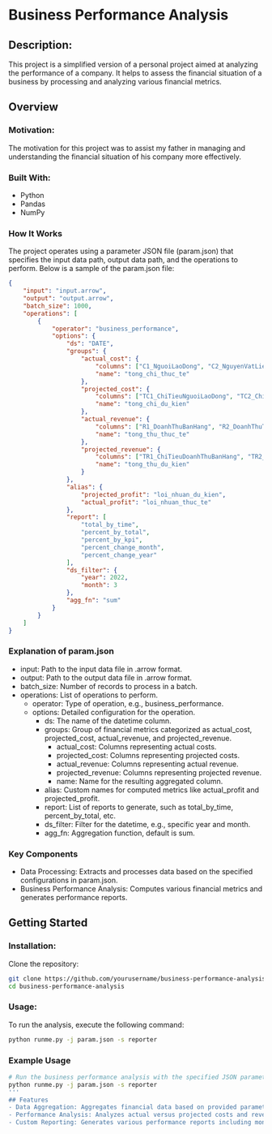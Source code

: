 # Business Performance Analysis
## Description:
This project is a simplified version of a personal project aimed at analyzing the performance of a company. It helps to assess the financial situation of a business by processing and analyzing various financial metrics.

## Overview
### Motivation:
The motivation for this project was to assist my father in managing and understanding the financial situation of his company more effectively.

### Built With:

- Python
- Pandas
- NumPy
### How It Works
The project operates using a parameter JSON file (param.json) that specifies the input data path, output data path, and the operations to perform. Below is a sample of the param.json file:


```json
{
    "input": "input.arrow",
    "output": "output.arrow",
    "batch_size": 1000,
    "operations": [
        {
            "operator": "business_performance",
            "options": {
                "ds": "DATE",
                "groups": {
                    "actual_cost": {
                        "columns": ["C1_NguoiLaoDong", "C2_NguyenVatLieu", "C3_ChiPhiKhac"],
                        "name": "tong_chi_thuc_te"
                    },
                    "projected_cost": {
                        "columns": ["TC1_ChiTieuNguoiLaoDong", "TC2_ChiTieuNguyenVatLieu", "TC3_ChiTieuChiPhiKhac"],
                        "name": "tong_chi_du_kien"
                    },
                    "actual_revenue": {
                        "columns": ["R1_DoanhThuBanHang", "R2_DoanhThuTaiChinh", "R3_DoanhThuKhac"],
                        "name": "tong_thu_thuc_te"
                    },
                    "projected_revenue": {
                        "columns": ["TR1_ChiTieuDoanhThuBanHang", "TR2_ChiTieuDoanhThuTaiChinh", "TR3_ChiTieuDoanhThuKhac"],
                        "name": "tong_thu_du_kien"
                    }
                },
                "alias": {
                    "projected_profit": "loi_nhuan_du_kien",
                    "actual_profit": "loi_nhuan_thuc_te"
                },
                "report": [
                    "total_by_time",
                    "percent_by_total",
                    "percent_by_kpi",
                    "percent_change_month",
                    "percent_change_year"
                ],
                "ds_filter": {
                    "year": 2022,
                    "month": 3
                },
                "agg_fn": "sum"
            }
        }
    ]
}
```
### Explanation of param.json
- input: Path to the input data file in .arrow format.
- output: Path to the output data file in .arrow format.
- batch_size: Number of records to process in a batch.
- operations: List of operations to perform.
  - operator: Type of operation, e.g., business_performance.
  - options: Detailed configuration for the operation.
    - ds: The name of the datetime column.
    - groups: Group of financial metrics categorized as actual_cost, projected_cost, actual_revenue, and projected_revenue.
      - actual_cost: Columns representing actual costs.
      - projected_cost: Columns representing projected costs.
      - actual_revenue: Columns representing actual revenue.
      - projected_revenue: Columns representing projected revenue.
      - name: Name for the resulting aggregated column.
     - alias: Custom names for computed metrics like actual_profit and projected_profit.
     - report: List of reports to generate, such as total_by_time, percent_by_total, etc.
     - ds_filter: Filter for the datetime, e.g., specific year and month.
     - agg_fn: Aggregation function, default is sum.
### Key Components
- Data Processing: Extracts and processes data based on the specified configurations in param.json.
- Business Performance Analysis: Computes various financial metrics and generates performance reports.
## Getting Started
### Installation:
Clone the repository:
```bash
git clone https://github.com/yourusername/business-performance-analysis.git
cd business-performance-analysis
```

### Usage:

To run the analysis, execute the following command:

```bash
python runme.py -j param.json -s reporter
```
### Example Usage
```bash
# Run the business performance analysis with the specified JSON parameters
python runme.py -j param.json -s reporter
'''
## Features
- Data Aggregation: Aggregates financial data based on provided parameters.
- Performance Analysis: Analyzes actual versus projected costs and revenues.
- Custom Reporting: Generates various performance reports including monthly and yearly changes.
